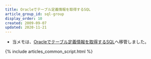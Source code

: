 ```yaml
---
title: Oracleでテーブル定義情報を取得するSQL
article_group_id: sql-group
display_order: 10
created: 2009-09-07
updated: 2020-11-21
---
```

- 当メモは、[Oracleでテーブル定義情報を取得するSQL](https://thinktwice.tech/it/oracle/sql_to_get_table_definition_information_in_oracle/)へ移管しました。

{% include articles_common_script.html %}

